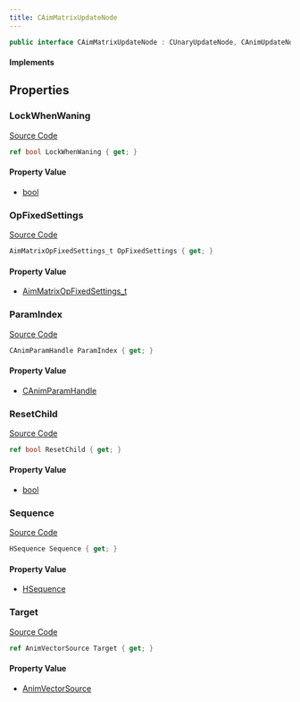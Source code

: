 ```yaml
---
title: CAimMatrixUpdateNode
---
```


```csharp
public interface CAimMatrixUpdateNode : CUnaryUpdateNode, CAnimUpdateNodeBase, ISchemaClass<CAnimUpdateNodeBase>, ISchemaClass<CUnaryUpdateNode>, ISchemaClass<CAimMatrixUpdateNode>, ISchemaField, ISchemaClass, INativeHandle
```

#### Implements

## Properties

### LockWhenWaning

[Source Code](https://github.com/swiftly-solution/swiftlys2/blob/main/managed/src/SwiftlyS2.Generated/Schemas/Interfaces/CAimMatrixUpdateNode.cs#L27)

```csharp
ref bool LockWhenWaning { get; }
```

#### Property Value

- [bool](https://learn.microsoft.com/dotnet/api/system.boolean)

### OpFixedSettings

[Source Code](https://github.com/swiftly-solution/swiftlys2/blob/main/managed/src/SwiftlyS2.Generated/Schemas/Interfaces/CAimMatrixUpdateNode.cs#L17)

```csharp
AimMatrixOpFixedSettings_t OpFixedSettings { get; }
```

#### Property Value

- [AimMatrixOpFixedSettings_t](/docs/api/shared/schemadefinitions/aimmatrixopfixedsettings_t)

### ParamIndex

[Source Code](https://github.com/swiftly-solution/swiftlys2/blob/main/managed/src/SwiftlyS2.Generated/Schemas/Interfaces/CAimMatrixUpdateNode.cs#L21)

```csharp
CAnimParamHandle ParamIndex { get; }
```

#### Property Value

- [CAnimParamHandle](/docs/api/shared/schemadefinitions/canimparamhandle)

### ResetChild

[Source Code](https://github.com/swiftly-solution/swiftlys2/blob/main/managed/src/SwiftlyS2.Generated/Schemas/Interfaces/CAimMatrixUpdateNode.cs#L25)

```csharp
ref bool ResetChild { get; }
```

#### Property Value

- [bool](https://learn.microsoft.com/dotnet/api/system.boolean)

### Sequence

[Source Code](https://github.com/swiftly-solution/swiftlys2/blob/main/managed/src/SwiftlyS2.Generated/Schemas/Interfaces/CAimMatrixUpdateNode.cs#L23)

```csharp
HSequence Sequence { get; }
```

#### Property Value

- [HSequence](/docs/api/shared/schemadefinitions/hsequence)

### Target

[Source Code](https://github.com/swiftly-solution/swiftlys2/blob/main/managed/src/SwiftlyS2.Generated/Schemas/Interfaces/CAimMatrixUpdateNode.cs#L19)

```csharp
ref AnimVectorSource Target { get; }
```

#### Property Value

- [AnimVectorSource](/docs/api/shared/schemadefinitions/animvectorsource)


